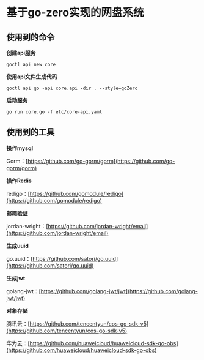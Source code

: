 # 基于go-zero实现的网盘系统

## 使用到的命令

**创建api服务**

```shell
goctl api new core
```

**使用api文件生成代码**

```shell
goctl api go -api core.api -dir . --style=goZero
```

**启动服务**

```shell
go run core.go -f etc/core-api.yaml
```

## 使用到的工具

**操作mysql**

Gorm：[https://github.com/go-gorm/gorm](https://github.com/go-gorm/gorm)

**操作Redis**

redigo：[https://github.com/gomodule/redigo](https://github.com/gomodule/redigo)

**邮箱验证**

jordan-wright：[https://github.com/jordan-wright/email](https://github.com/jordan-wright/email)

**生成uuid**

go.uuid：[https://github.com/satori/go.uuid](https://github.com/satori/go.uuid)

**生成jwt**

golang-jwt：[https://github.com/golang-jwt/jwt](https://github.com/golang-jwt/jwt)

**对象存储**

腾讯云：[https://github.com/tencentyun/cos-go-sdk-v5](https://github.com/tencentyun/cos-go-sdk-v5)

华为云：[https://github.com/huaweicloud/huaweicloud-sdk-go-obs](https://github.com/huaweicloud/huaweicloud-sdk-go-obs)